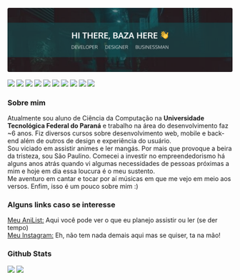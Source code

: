 ![banner](https://github.com/yuriBaza23/yuriBaza23/blob/master/files/banner.png?raw=true)

<p>
  <img src="https://img.shields.io/badge/Vercel-000000?style=for-the-badge&logo=vercel&logoColor=white" style='height: 22px'/>
  <img src="https://img.shields.io/badge/MySQL-005C84?style=for-the-badge&logo=mysql&logoColor=white" style='height: 22px'/>
  <img src="https://img.shields.io/badge/PostgreSQL-316192?style=for-the-badge&logo=postgresql&logoColor=white" style='height: 22px'/>
  <img src="https://img.shields.io/badge/Figma-F24E1E?style=for-the-badge&logo=figma&logoColor=white" style='height: 22px'/>
  <img src="https://img.shields.io/badge/Jest-C21325?style=for-the-badge&logo=jest&logoColor=white" style='height: 22px'/>
  <img src="https://img.shields.io/badge/nestjs-E0234E?style=for-the-badge&logo=nestjs&logoColor=white" style='height: 22px'/>
  <img src="https://img.shields.io/badge/React-20232A?style=for-the-badge&logo=react&logoColor=61DAFB" style='height: 22px'/>
  <img src="https://img.shields.io/badge/next.js-000000?style=for-the-badge&logo=nextdotjs&logoColor=white" style='height: 22px'/>
  <img src="https://img.shields.io/badge/TypeScript-007ACC?style=for-the-badge&logo=typescript&logoColor=white" style='height: 22px'/>
  <img src="https://img.shields.io/badge/React_Native-20232A?style=for-the-badge&logo=react&logoColor=61DAFB" style='height: 22px'/>
</p>

### Sobre mim
Atualmente sou aluno de Ciência da Computação na <b>Universidade Tecnológica Federal do Paraná</b> e trabalho na área do desenvolvimento faz ~6 anos. Fiz diversos cursos sobre desenvolvimento web, mobile e back-end além de outros de design e experiência do usuário.  
Sou viciado em assistir animes e ler mangás. Por mais que provoque a beira da tristeza, sou São Paulino. Comecei a investir no empreendedorismo há alguns anos atrás quando vi algumas necessidades de pessoas próximas a mim e hoje em dia essa loucura é o meu sustento.  
Me aventuro em cantar e tocar por aí músicas em que me vejo em meio aos versos. Enfim, isso é um pouco sobre mim :)  

### Alguns links caso se interesse
[Meu AniList:](https://anilist.co/user/Halt/) Aqui você pode ver o que eu planejo assistir ou ler (se der tempo)  
[Meu Instagram:](https://www.instagram.com/yuri_baza/) Eh, não tem nada demais aqui mas se quiser, ta na mão!

### Github Stats

<p>
  <img height="180em" src="https://github-readme-stats.vercel.app/api?username=yuriBaza23&show_icons=true&theme=dark&include_all_commits=true&count_private=true"/>
  <img height="180em" src="https://github-readme-stats.vercel.app/api/top-langs/?username=yuriBaza23&layout=compact&langs_count=8&theme=dark"/>
</p>
